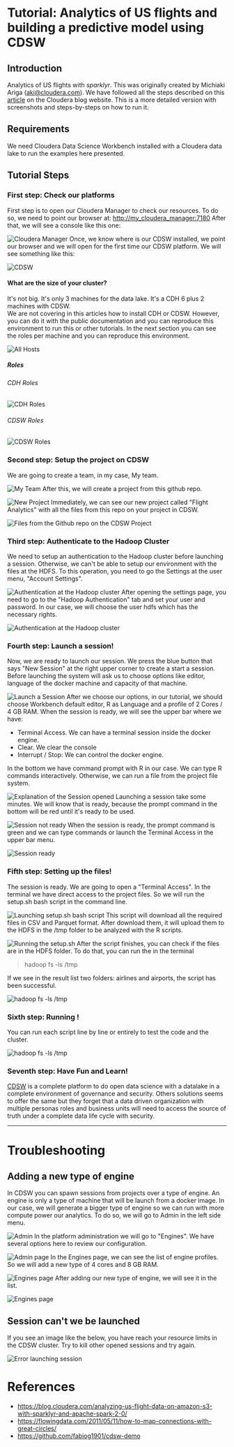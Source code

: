 # Tutorial: Analytics of US flights and building a predictive model using CDSW
## Introduction
Analytics of US flights with _sparklyr_. This was originally created by Michiaki Ariga (aki@cloudera.com). We have followed all the steps described on this [article](https://blog.cloudera.com/analyzing-us-flight-data-on-amazon-s3-with-sparklyr-and-apache-spark-2-0/) on the Cloudera blog website. This is a more detailed version with screenshots and steps-by-steps on how to run it.
## Requirements
We need Cloudera Data Science Workbench installed with a Cloudera data lake to run the examples here presented. 
 ## Tutorial Steps
### First step: Check our platforms
First step is to open our Cloudera Manager to check our resources. To do so, we need to point our browser at: [http://my_cloudera_manager:7180](http://my_cloudera_manager:7180)
After that, we will see a console like this one:

![Cloudera Manager](https://raw.githubusercontent.com/galanteh/cdsw-flight-analytics/master/images/Image1.png)
Once, we know where is our CDSW installed, we point our browser and we will open for the first time our CDSW platform. We will see something like this:

![CDSW](https://raw.githubusercontent.com/galanteh/cdsw-flight-analytics/master/images/Image2.png)
#### What are the size of your cluster?
It's not big. It's only 3 machines for the data lake. It's a CDH 6 plus 2 machines with CDSW.  
We are not covering in this articles how to install CDH or CDSW. However, you can do it with the public documentation and you can reproduce this environment to run this or other tutorials.
In the next section you can see the roles per machine and you can reproduce this environment.

![All Hosts](https://raw.githubusercontent.com/galanteh/cdsw-flight-analytics/master/images/Image4.png)
##### Roles
###### CDH Roles
![CDH Roles](https://raw.githubusercontent.com/galanteh/cdsw-flight-analytics/master/images/Image5.png)
###### CDSW Roles
![CDSW Roles](https://raw.githubusercontent.com/galanteh/cdsw-flight-analytics/master/images/Image6.png)
### Second step: Setup the project on CDSW
We are going to create a team, in my case, My team. 

![My Team](https://raw.githubusercontent.com/galanteh/cdsw-flight-analytics/master/images/Image3.png)
After this, we will create a project from this github repo. 

![New Project](https://raw.githubusercontent.com/galanteh/cdsw-flight-analytics/master/images/Image7.png)
Immediately, we can see our new project called "Flight Analytics" with all the files from this repo on your project in CDSW.

![Files from the Github repo on the CDSW Project](https://raw.githubusercontent.com/galanteh/cdsw-flight-analytics/master/images/Image8.png)
### Third step: Authenticate to the Hadoop Cluster
We need to setup an authentication to the Hadoop cluster before launching a session. Otherwise, we can't be able to setup our environment with the files at the HDFS.
To this operation, you need to go the Settings at the user menu, "Account Settings". 

![Authentication at the Hadoop cluster](https://raw.githubusercontent.com/galanteh/cdsw-flight-analytics/master/images/Image24.png)
After opening the settings page, you need to go to the "Hadoop Authentication" tab and set your user and password. In our case, we will choose the user hdfs which has the necessary rights.

![Authentication at the Hadoop cluster](https://raw.githubusercontent.com/galanteh/cdsw-flight-analytics/master/images/Image15.png)
### Fourth step: Launch a session!
Now, we are ready to launch our session. We press the blue button that says "New Session" at the right upper corner to create a start a session.
Before launching the system will ask us to choose options like editor, language of the docker machine and capacity of that machine.

![Launch a Session](https://raw.githubusercontent.com/galanteh/cdsw-flight-analytics/master/images/Image20.png)
After we choose our options, in our tutorial, we should choose Workbench default editor, R as Language and a profile of 2 Cores / 4 GB RAM.
When the session is ready, we will see the upper bar where we have:
 - Terminal Access. We can have a terminal session inside the docker engine.
 - Clear. We clear the console
 - Interrupt / Stop: We can control the docker engine. 
 
 In the bottom we have command prompt with R in our case. We can type R commands interactively.
Otherwise, we can run a file from the project file system.

![Explanation of the Session opened](https://raw.githubusercontent.com/galanteh/cdsw-flight-analytics/master/images/Image14.png)
Launching a session take some minutes. We will know that is ready, because the prompt command in the bottom will be red until it's ready to be used. 

![Session not ready ](https://raw.githubusercontent.com/galanteh/cdsw-flight-analytics/master/images/Image21.png)
When the session is ready, the prompt command is green and we can type commands or launch the Terminal Access in the upper bar menu.

![Session ready ](https://raw.githubusercontent.com/galanteh/cdsw-flight-analytics/master/images/Image22.png)
### Fifth step: Setting up the files!
The session is ready. We are going to open a "Terminal Access". In the terminal we have direct access to the project files. So we will run the setup.sh bash script in the command line. 

![Launching setup.sh bash script ](https://raw.githubusercontent.com/galanteh/cdsw-flight-analytics/master/images/Image23.png)
This script will download all the required files in CSV and Parquet format. After download them, it will upload them to the HDFS in the /tmp folder to be analyzed with the R scripts.

![Running the setup.sh](https://raw.githubusercontent.com/galanteh/cdsw-flight-analytics/master/images/Image16.png)
After the script finishes, you can check if the files are in the HDFS folder.
To do that, you can run the in the terminal

> hadoop fs -ls /tmp

If we see in the result list two folders: airlines and airports, the script has been successful.

![hadoop fs -ls /tmp](https://raw.githubusercontent.com/galanteh/cdsw-flight-analytics/master/images/Image17.png)
### Sixth step: Running !
You can run each script line by line or entirely to test the code and the cluster. 

![hadoop fs -ls /tmp](https://raw.githubusercontent.com/galanteh/cdsw-flight-analytics/master/images/Image25.png)
### Seventh step: Have Fun and Learn!
[CDSW](https://www.cloudera.com/products/data-science-and-engineering/data-science-workbench.html) is a complete platform to do open data science with a datalake in a complete environment of governance and security. Others solutions seems to offer the same but they forget that a data driven organization with multiple personas roles and business units will need to access the source of truth under a complete data life cycle with security.
___
# Troubleshooting
## Adding a new type of engine
In CDSW you can spawn sessions from projects over a type of engine. An engine is only a type of machine that will be launch from a docker image. 
In our case, we will generate a bigger type of engine so we can run with more compute power our analytics. 
To do so, we will go to Admin in the left side menu.

![Admin ](https://raw.githubusercontent.com/galanteh/cdsw-flight-analytics/master/images/Image9.png)
In the platform administration we will go to "Engines". We have several options here to review our configuration.

![Admin page](https://raw.githubusercontent.com/galanteh/cdsw-flight-analytics/master/images/Image10.png)
In the Engines page, we can see the list of engine profiles. So we will add a new type of 4 cores and 8 GB RAM.

![Engines page](https://raw.githubusercontent.com/galanteh/cdsw-flight-analytics/master/images/Image11.png)
After adding our new type of engine, we will see it in the list.

![Engines page](https://raw.githubusercontent.com/galanteh/cdsw-flight-analytics/master/images/Image12.png)
## Session can't we be launched
If you see an image like the below, you have reach your resource limits in the CDSW cluster. Try to kill other opened sessions and try again.

![Error launching session](https://raw.githubusercontent.com/galanteh/cdsw-flight-analytics/master/images/Image18.png)

# References
* https://blog.cloudera.com/analyzing-us-flight-data-on-amazon-s3-with-sparklyr-and-apache-spark-2-0/
* https://flowingdata.com/2011/05/11/how-to-map-connections-with-great-circles/
* https://github.com/fabiog1901/cdsw-demo



